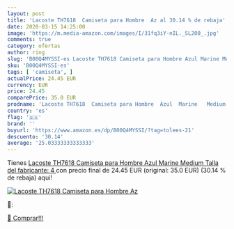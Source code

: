 ```yaml
---
layout: post
title: 'Lacoste TH7618  Camiseta para Hombre  Az al 30.14 % de rebaja'
date: 2020-03-15 14:25:00
image: 'https://m.media-amazon.com/images/I/31fq3iY-nIL._SL200_.jpg'
comments: true
category: ofertas
author: ring
slug: 'B00Q4MYSSI-es Lacoste TH7618 Camiseta para Hombre Azul Marine Medium...'
sku: 'B00Q4MYSSI-es'
tags: [ 'camiseta', ]
actualPrice: 24.45 EUR
currency: EUR
price: 24.45
comparePrice: 35.0 EUR
prodname: 'Lacoste TH7618  Camiseta para Hombre  Azul  Marine   Medium  Talla del fabricante: 4 '
country: 'es'
flag: '🇪🇸'
brand: ''
buyurl: 'https://www.amazon.es/dp/B00Q4MYSSI/?tag=tolees-21'
descuento: '30.14'
average: '25.03333333333333'
---
```


Tienes [Lacoste TH7618  Camiseta para Hombre  Azul  Marine   Medium  Talla del fabricante: 4 ](https://www.amazon.es/dp/B00Q4MYSSI/?tag=tolees-21) con precio final de  24.45 EUR (original: 35.0 EUR) (30.14 %  de rebaja) aqui!

[![Lacoste TH7618  Camiseta para Hombre  Az](https://m.media-amazon.com/images/I/31fq3iY-nIL._SL200_.jpg)](https://www.amazon.es/dp/B00Q4MYSSI/?tag=tolees-21)

🔎:


[🛒 Comprar!!!](https://www.amazon.es/dp/B00Q4MYSSI/?tag=tolees-21)
